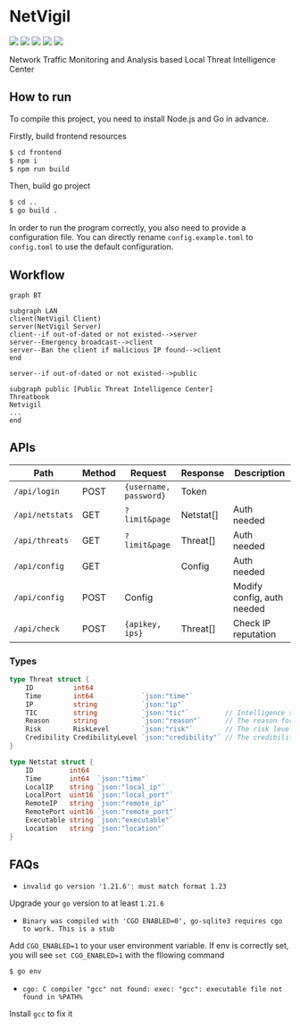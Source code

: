 # NetVigil

![](https://img.shields.io/badge/Go-blue)
![](https://img.shields.io/badge/SQLite-blue)
![](https://img.shields.io/badge/Vue-green)
![](https://img.shields.io/badge/ElementPlus-blue)
![](https://img.shields.io/badge/ECharts-darkred)

Network Traffic Monitoring and Analysis based Local Threat Intelligence Center

## How to run

To compile this project, you need to install Node.js and Go in advance.

Firstly, build frontend resources

```bash
$ cd frontend
$ npm i
$ npm run build
```

Then, build go project

```bash
$ cd ..
$ go build .
```

In order to run the program correctly, you also need to provide a configuration file. You can directly rename `config.example.toml` to `config.toml` to use the default configuration.

## Workflow

```mermaid
graph BT

subgraph LAN
client(NetVigil Client)
server(NetVigil Server)
client--if out-of-dated or not existed-->server
server--Emergency broadcast-->client
server--Ban the client if malicious IP found-->client
end

server--if out-of-dated or not existed-->public

subgraph public [Public Threat Intelligence Center]
Threatbook
Netvigil
...
end
```

## APIs

| Path            | Method | Request                | Response  | Description                |
| --------------- | ------ | ---------------------- | --------- | -------------------------- |
| `/api/login`    | POST   | `{username, password}` | Token     |                            |
| `/api/netstats` | GET    | `?limit&page`          | Netstat[] | Auth needed                |
| `/api/threats`  | GET    | `?limit&page`          | Threat[]  | Auth needed                |
| `/api/config`   | GET    |                        | Config    | Auth needed                |
| `/api/config`   | POST   | Config                 |           | Modify config, auth needed |
| `/api/check`    | POST   | `{apikey, ips}`        | Threat[]  | Check IP reputation        |

### Types

```go
type Threat struct {
	ID          int64
	Time        int64            `json:"time"`
	IP          string           `json:"ip"`
	TIC         string           `json:"tic"`         // Intelligence source
	Reason      string           `json:"reason"`      // The reason for the corresponding risk value
	Risk        RiskLevel        `json:"risk"`        // The risk level of IP
	Credibility CredibilityLevel `json:"credibility"` // The credibility level of intelligence
}
```

```go
type Netstat struct {
	ID         int64
	Time       int64  `json:"time"`
	LocalIP    string `json:"local_ip"`
	LocalPort  uint16 `json:"local_port"`
	RemoteIP   string `json:"remote_ip"`
	RemotePort uint16 `json:"remote_port"`
	Executable string `json:"executable"`
	Location   string `json:"location"`
}
```

## FAQs

* `invalid go version '1.21.6': must match format 1.23`

Upgrade your `go` version to at least `1.21.6`

* `Binary was compiled with 'CGO ENABLED=0', go-sqlite3 requires cgo to work. This is a stub`

Add `CGO_ENABLED=1` to your user environment variable. If env is correctly set, you will see `set CGO_ENABLED=1` with the fllowing command
```bash
$ go env
```

* `cgo: C compiler "gcc" not found: exec: "gcc": executable file not found in %PATH%`

Install `gcc` to fix it